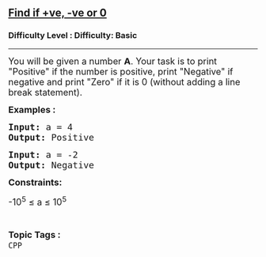 <h2><a href="https://www.geeksforgeeks.org/problems/find-if-ve-ve-or-0--141631/1?page=4&category=CPP&sortBy=submissions">Find if +ve, -ve or 0</a></h2><h3>Difficulty Level : Difficulty: Basic</h3><hr><div class="problems_problem_content__Xm_eO"><p><span style="font-size: 18px;">You will be given a number&nbsp;<strong>A</strong>. Your task is to print "Positive" if the number is positive, print "Negative" if negative and print "Zero" if it is 0 (without adding a line break statement).</span></p>
<p><span style="font-size: 18px;"><strong>Examples :</strong></span></p>
<pre><span style="font-size: 18px;"><strong>Input:</strong> a = 4
<strong>Output:</strong> Positive</span></pre>
<pre><span style="font-size: 18px;"><strong>Input: </strong>a = -2
<strong>Output: </strong>Negative</span></pre>
<p><span style="font-size: 18px;"><strong>Constraints:</strong></span></p>
<p><span style="font-size: 18px;">-10<sup>5</sup> ≤ a ≤ 10<sup>5&nbsp; &nbsp; &nbsp; &nbsp;&nbsp;</sup></span></p></div><br><p><span style=font-size:18px><strong>Topic Tags : </strong><br><code>CPP</code>&nbsp;